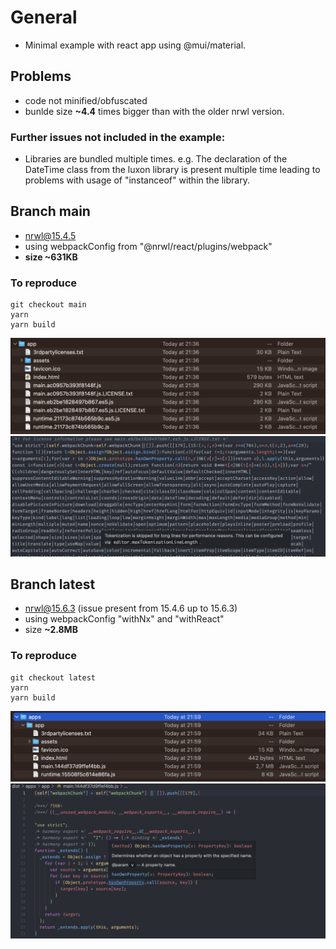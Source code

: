 # General

- Minimal example with react app using @mui/material.

## Problems

- code not minified/obfuscated
- bunlde size **~4.4** times bigger than with the older nrwl version.

### Further issues not included in the example:

- Libraries are bundled multiple times. e.g. The declaration of the DateTime class from the luxon library is present multiple time leading to problems with usage of "instanceof" within the library.

## Branch main

- nrwl@15.4.5
- using webpackConfig from "@nrwl/react/plugins/webpack"
- **size ~631KB**

### To reproduce

```
git checkout main
yarn
yarn build
```

![artefacts](/imgs/former-artefacts.png)
![content](/imgs/former-content.png)

## Branch latest

- nrwl@15.6.3 (issue present from 15.4.6 up to 15.6.3)
- using webpackConfig "withNx" and "withReact"
- size **~2.8MB**

### To reproduce

```
git checkout latest
yarn
yarn build
```

![artefacts](/imgs/latest-artefacts.png)
![content](/imgs/latest-content.png)
